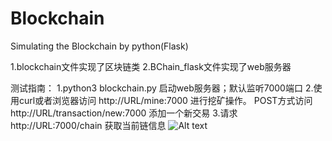# Blockchain
Simulating the Blockchain by python(Flask)

1.blockchain文件实现了区块链类
2.BChain_flask文件实现了web服务器

测试指南：
1.python3 blockchain.py  启动web服务器；默认监听7000端口
2.使用curl或者浏览器访问 http://URL/mine:7000 进行挖矿操作。 POST方式访问 http://URL/transaction/new:7000 添加一个新交易
3.请求 http://URL:7000/chain  获取当前链信息
   ![Alt text](https://github.com//Galvin-wjw/Blockchain/raw/master/Screenshots/2.png)
